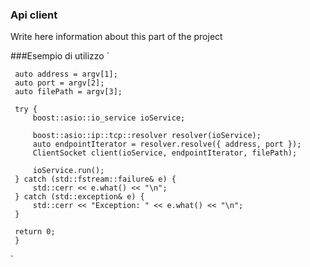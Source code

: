 ### Api client

Write here information about this part of the project

###Esempio di utilizzo
`
 
 
     auto address = argv[1];
     auto port = argv[2];
     auto filePath = argv[3];
 
     try {
         boost::asio::io_service ioService;
 
         boost::asio::ip::tcp::resolver resolver(ioService);
         auto endpointIterator = resolver.resolve({ address, port });
         ClientSocket client(ioService, endpointIterator, filePath);
 
         ioService.run();
     } catch (std::fstream::failure& e) {
         std::cerr << e.what() << "\n";
     } catch (std::exception& e) {
         std::cerr << "Exception: " << e.what() << "\n";
     }
 
     return 0;
     }
`